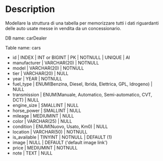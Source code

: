 # Description
Modellare la struttura di una tabella per memorizzare tutti i dati riguardanti delle auto usate messe in vendita da un concessionario.

DB name: carDealer

Table name: cars
- id | INDEX | INT or BIGINT | PK | NOTNULL | UNIQUE | AI
- manufacturer | VARCHAR(20) | NOTNULL
- model | VARCHAR(20) | NOTNULL
- tier | VARCHAR(20) | NULL
- year | YEAR | NOTNULL
- fuel_type | ENUM(Benzina, Diesel, Ibrida, Elettrica, GPL, Idrogeno) | NULL      
- transmission | ENUM(Manuale, Automatico, Semi-automatico, CVT, DCT) | NULL
- engine_size | SMALLINT | NULL
- horse_power | SMALLINT | NULL
- mileage | MEDIUMINT | NULL
- color | VARCHAR(25) | NULL
- condition | ENUM(Nuovo, Usato, Km0) | NULL
- location | VARCHAR(50) | NOTNULL
- is_available | TINYINT | NOTNULL | DEFAULT (1)
- image | NULL | DEFAULT ('default image link')
- price | MEDIUMINT | NOTNULL
- note | TEXT | NULL